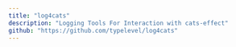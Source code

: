 ```yaml
---
title: "log4cats"
description: "Logging Tools For Interaction with cats-effect"
github: "https://github.com/typelevel/log4cats"
---
```

